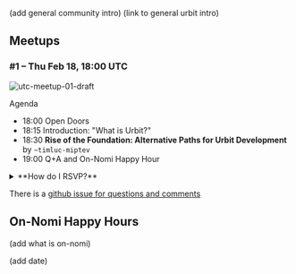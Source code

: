 (add general community intro)
(link to general urbit intro)

## Meetups

### #1 – Thu Feb 18, 18:00 UTC

![utc-meetup-01-draft](https://user-images.githubusercontent.com/170145/107872139-4ec49800-6ea8-11eb-98e8-0d1784ed4233.jpeg)

Agenda
- 18:00 Open Doors
- 18:15 Introduction: "What is Urbit?"
- 18:30 **Rise of the Foundation: Alternative Paths for Urbit Development** by `~timluc-miptev `
- 19:00 Q+A and On-Nomi Happy Hour



<details><summary>
**How do I RSVP?**
</summary>

Showing up is the new RSVP. Just set yourself a reminder or calendar entry. Here is some stuff to copypaste into your reminders or calendar:

Urbit UTC Meetup #1

Thu Feb 18, 18:00 UTC

https://meet.jit.si/urbit-utc

https://github.com/urbit-computer/urbit-computer.github.io/blob/main/utc/README.md#1--thu-feb-18-1800-utc

</details>

There is a [github issue for questions and comments](https://github.com/urbit-computer/urbit-computer.github.io/issues/2)


## On-Nomi Happy Hours

(add what is on-nomi)

(add date)

